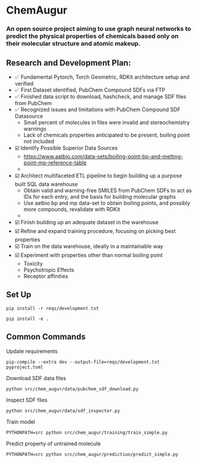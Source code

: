 # ChemAugur

### An open source project aiming to use graph neural networks to predict the physical properties of chemicals based only on their molecular structure and atomic makeup.

## Research and Development Plan:
- ✅ Fundamental Pytorch, Torch Geometric, RDKit architecture setup and verified
- ✅ First Dataset identified, PubChem Compound SDFs via FTP
- ✅ Finished data script to download, hashcheck, and manage SDF files from PubChem
- ✅ Recognized issues and limitations with PubChem Compound SDF Datasource
  - Small percent of molecules in files were invalid and stereochemistry warnings
  - Lack of chemicals properties anticipated to be present, boiling point not included
- ☑️ Identify Possible Superior Data Sources
  - https://www.aatbio.com/data-sets/boiling-point-bp-and-melting-point-mp-reference-table
  - 
- ☑️ Architect multifaceted ETL pipeline to begin building up a purpose built SQL data warehouse
  - Obtain valid and warning-free SMILES from PubChem SDFs to act as IDs for each entry, and the basis for building molecular graphs
  - Use aatbio bp and mp data-set to obtain boiling points, and possibly more compounds, revalidate with RDKit
  - 
- ☑️ Finish building up an adequate dataset in the warehouse
- ☑️ Refine and expand training procedure, focusing on picking best properties
- ☑️ Train on the data warehouse, ideally in a maintainable way
- ☑️ Experiment with properties other than normal boiling point
  - Toxicity
  - Psychotropic Effects
  - Receptor affinities

## Set Up
```
pip install -r reqs/development.txt
```
```
pip install -e .
```

## Common Commands
Update requirements
```
pip-compile --extra dev --output-file=reqs/development.txt pyproject.toml
```
Download SDF data files
```
python src/chem_augur/data/pubchem_sdf_download.py
```
Inspect SDF files
```
python src/chem_augur/data/sdf_inspector.py
```
Train model
```
PYTHONPATH=src python src/chem_augur/training/train_simple.py
```
Predict property of untrained molecule
```
PYTHONPATH=src python src/chem_augur/prediction/predict_simple.py
```
